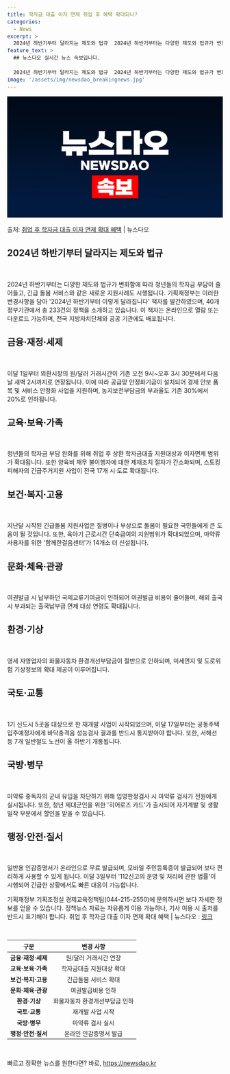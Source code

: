 ```yaml
---
title: 학자금 대출 이자 면제 취업 후 혜택 확대되나?
categories:
  - News
excerpt: >
  2024년 하반기부터 달라지는 제도와 법규  2024년 하반기부터는 다양한 제도와 법규가 변화함에 따라 청년…
feature_text: >
  ## 뉴스다오 실시간 뉴스 속보입니다.

  2024년 하반기부터 달라지는 제도와 법규  2024년 하반기부터는 다양한 제도와 법규가 변화함에 따라 청년…
image: '/assets/img/newsdao_breakingnews.jpg'
---
```


![뉴스다오 속보](/assets/img/newsdao_breakingnews.jpg)

<p>출처: <a href="https://newsdao.kr/4526" rel="dofollow">취업 후 학자금 대출 이자 면제 확대 혜택</a> | 뉴스다오</p>

<h2 data-ke-size="size26"><b>2024년 하반기부터 달라지는 제도와 법규</b></h2>
<p data-ke-size="size16">&nbsp;</p>

2024년 하반기부터는 다양한 제도와 법규가 변화함에 따라 청년들의 학자금 부담이 줄어들고, 긴급 돌봄 서비스와 같은 새로운 지원사례도 시행됩니다. 기획재정부는 이러한 변경사항을 담아 '2024년 하반기부터 이렇게 달라집니다' 책자를 발간하였으며, 40개 정부기관에서 총 233건의 정책을 소개하고 있습니다. 이 책자는 온라인으로 열람 또는 다운로드 가능하며, 전국 지방자치단체와 공공 기관에도 배포됩니다.

<h2 data-ke-size="size24"><b>금융·재정·세제</b></h2>
<p data-ke-size="size16">&nbsp;</p>

이달 1일부터 외환시장의 원/달러 거래시간이 기존 오전 9시~오후 3시 30분에서 다음날 새벽 2시까지로 연장됩니다. 이에 따라 공급망 안정화기금이 설치되어 경제 안보 품목 및 서비스 안정화 사업을 지원하며, 농지보전부담금의 부과율도 기존 30%에서 20%로 인하됩니다.

<h2 data-ke-size="size24">교육·보육·가족</h2>
<p data-ke-size="size16">&nbsp;</p>

청년들의 학자금 부담 완화를 위해 취업 후 상환 학자금대출 지원대상과 이자면제 범위가 확대됩니다. 또한 양육비 채무 불이행자에 대한 제재조치 절차가 간소화되며, 스토킹 피해자의 긴급주거지원 사업이 전국 17개 시·도로 확대됩니다.

<h2 data-ke-size="size24">보건·복지·고용</h2>
<p data-ke-size="size16">&nbsp;</p>

지난달 시작된 긴급돌봄 지원사업은 질병이나 부상으로 돌봄이 필요한 국민들에게 큰 도움이 될 것입니다. 또한, 육아기 근로시간 단축급여의 지원범위가 확대되었으며, 마약류 사용자를 위한 '함께한걸음센터'가 14개소 더 신설됩니다.

<h2 data-ke-size="size24">문화·체육·관광</h2>
<p data-ke-size="size16">&nbsp;</p>

여권발급 시 납부하던 국제교류기여금이 인하되어 여권발급 비용이 줄어들며, 해외 출국 시 부과되는 출국납부금 면제 대상 연령도 확대됩니다.

<h2 data-ke-size="size24">환경·기상</h2>
<p data-ke-size="size16">&nbsp;</p>

영세 자영업자의 화물자동차 환경개선부담금이 절반으로 인하되며, 미세먼지 및 도로위험 기상정보의 확대 제공이 이루어집니다.

<h2 data-ke-size="size24">국토·교통</h2>
<p data-ke-size="size16">&nbsp;</p>

1기 신도시 5곳을 대상으로 한 재개발 사업이 시작되었으며, 이달 17일부터는 공동주택 입주예정자에게 바닥충격음 성능검사 결과를 반드시 통지받아야 합니다. 또한, 서해선 등 7개 일반철도 노선이 올 하반기 개통됩니다.

<h2 data-ke-size="size24">국방·병무</h2>
<p data-ke-size="size16">&nbsp;</p>

마약류 중독자의 군내 유입을 차단하기 위해 입영판정검사 시 마약류 검사가 전원에게 실시됩니다. 또한, 청년 제대군인을 위한 '히어로즈 카드'가 출시되어 자기계발 및 생활밀착 부분에서 할인을 받을 수 있습니다.

<h2 data-ke-size="size24">행정·안전·질서</h2>
<p data-ke-size="size16">&nbsp;</p>

일반용 인감증명서가 온라인으로 무료 발급되며, 모바일 주민등록증이 발급되어 보다 편리하게 사용할 수 있게 됩니다. 이달 3일부터 '112신고의 운영 및 처리에 관한 법률'이 시행되어 긴급한 상황에서도 빠른 대응이 가능합니다.

기획재정부 기획조정실 경제교육정책팀(044-215-2550)에 문의하시면 보다 자세한 정보를 얻을 수 있습니다. 정책뉴스 자료는 자유롭게 이용 가능하나, 기사 이용 시 출처를 반드시 표기해야 합니다. 취업 후 학자금 대출 이자 면제 확대 혜택 | 뉴스다오 : [링크](https://newsdao.kr/4526)

<p data-ke-size="size16">&nbsp;</p>

<table>
	<thead>
		<tr>
			<th style="text-align: center;">구분</th>
			<th style="text-align: center;">변경 사항</th>
		</tr>
	</thead>
	<tbody>
		<tr>
			<td style="text-align: center;"><b>금융·재정·세제</b></td>
			<td style="text-align: center;">원/달러 거래시간 연장</td>
		</tr>
		<tr>
			<td style="text-align: center;"><b>교육·보육·가족</b></td>
			<td style="text-align: center;">학자금대출 지원대상 확대</td>
		</tr>
		<tr>
			<td style="text-align: center;"><b>보건·복지·고용</b></td>
			<td style="text-align: center;">긴급돌봄 서비스 확대</td>
		</tr>
		<tr>
			<td style="text-align: center;"><b>문화·체육·관광</b></td>
			<td style="text-align: center;">여권발급비용 인하</td>
		</tr>
		<tr>
			<td style="text-align: center;"><b>환경·기상</b></td>
			<td style="text-align: center;">화물자동차 환경개선부담금 인하</td>
		</tr>
		<tr>
			<td style="text-align: center;"><b>국토·교통</b></td>
			<td style="text-align: center;">재개발 사업 시작</td>
		</tr>
		<tr>
			<td style="text-align: center;"><b>국방·병무</b></td>
			<td style="text-align: center;">마약류 검사 실시</td>
		</tr>
		<tr>
			<td style="text-align: center;"><b>행정·안전·질서</b></td>
			<td style="text-align: center;">온라인 인감증명서 발급</td>
		</tr>
	</tbody>
</table>
<p data-ke-size="size16">&nbsp;</p> 

빠르고 정확한 뉴스를 원한다면? 바로, <a href="https://newsdao.kr" rel="dofollow">https://newsdao.kr</a>


    
